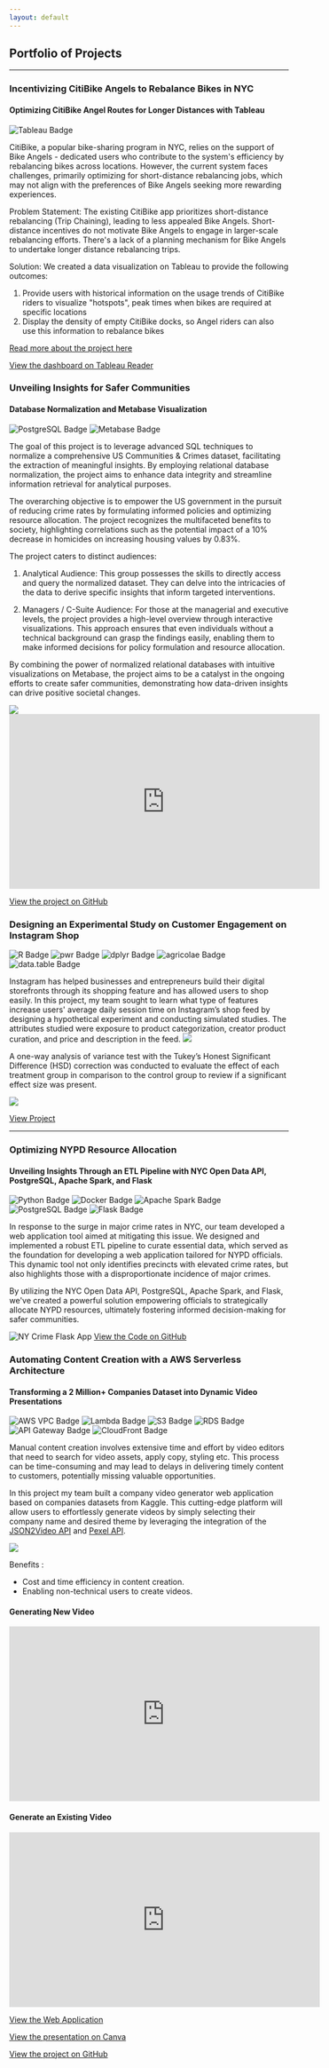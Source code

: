 ```yaml
---
layout: default
---
```


## Portfolio of Projects
---
### Incentivizing CitiBike Angels to Rebalance Bikes in NYC
#### Optimizing CitiBike Angel Routes for Longer Distances with Tableau
![Tableau Badge](https://img.shields.io/badge/-Tableau-336791?logo=Tableau&logoColor=white)

CitiBike, a popular bike-sharing program in NYC, relies on the support of Bike Angels - dedicated users who contribute to the system's efficiency by rebalancing bikes across locations. However, the current system faces challenges, primarily optimizing for short-distance rebalancing jobs, which may not align with the preferences of Bike Angels seeking more rewarding experiences.

Problem Statement:
The existing CitiBike app prioritizes short-distance rebalancing (Trip Chaining), leading to less appealed Bike Angels.
Short-distance incentives do not motivate Bike Angels to engage in larger-scale rebalancing efforts.
There's a lack of a planning mechanism for Bike Angels to undertake longer distance rebalancing trips.

Solution:
We created a data visualization on Tableau to provide the following outcomes:
1. Provide users with historical information on the usage trends of CitiBike riders to visualize "hotspots", peak times when bikes are required at specific locations
2. Display the density of empty CitiBike docks, so Angel riders can also use this information to rebalance bikes

[Read more about the project here](pdf/Citibike_AngelMapper.pdf)

[View the dashboard on Tableau Reader](files/citibike_angels.twbx)

### Unveiling Insights for Safer Communities
#### Database Normalization and Metabase Visualization 
![PostgreSQL Badge](https://img.shields.io/badge/-PostgreSQL-336791?logo=postgresql&logoColor=white) ![Metabase Badge](https://img.shields.io/badge/-Metabase-336791?logo=metabase&logoColor=white)

The goal of this project is to leverage advanced SQL techniques to normalize a comprehensive US Communities & Crimes dataset, facilitating the extraction of meaningful insights. By employing relational database normalization, the project aims to enhance data integrity and streamline information retrieval for analytical purposes.

The overarching objective is to empower the US government in the pursuit of reducing crime rates by formulating informed policies and optimizing resource allocation. The project recognizes the multifaceted benefits to society, highlighting correlations such as the potential impact of a 10% decrease in homicides on increasing housing values by 0.83%.

The project caters to distinct audiences:

1. Analytical Audience: This group possesses the skills to directly access and query the normalized dataset. They can delve into the intricacies of the data to derive specific insights that inform targeted interventions.

2. Managers / C-Suite Audience: For those at the managerial and executive levels, the project provides a high-level overview through interactive visualizations. This approach ensures that even individuals without a technical background can grasp the findings easily, enabling them to make informed decisions for policy formulation and resource allocation.

By combining the power of normalized relational databases with intuitive visualizations on Metabase, the project aims to be a catalyst in the ongoing efforts to create safer communities, demonstrating how data-driven insights can drive positive societal changes.

<img src="images/crime_data_3NF.png"/>

<iframe width="560" height="315" src="https://www.youtube.com/embed/zQUjgzA4okA?si=JLHUbxQ4Zj-qtArx" frameborder="0" allowfullscreen></iframe>

[View the project on GitHub](https://github.com/joycemegumi/US-Communities-Crimes)


### Designing an Experimental Study on Customer Engagement on Instagram Shop
![R Badge](https://img.shields.io/badge/-R-276DC3?logo=r&logoColor=white) ![pwr Badge](https://img.shields.io/badge/-pwr-276DC3?logo=r&logoColor=white) ![dplyr Badge](https://img.shields.io/badge/-dplyr-276DC3?logo=r&logoColor=white) ![agricolae Badge](https://img.shields.io/badge/-agricolae-276DC3?logo=r&logoColor=white) ![data.table Badge](https://img.shields.io/badge/-data.table-276DC3?logo=r&logoColor=white) 

Instagram has helped businesses and entrepreneurs build their digital storefronts through its shopping feature and has allowed users to shop easily. In this project, my team sought to learn what type of features increase users' average daily session time on Instagram’s shop feed by designing a hypothetical experiment and conducting simulated studies. The attributes studied were exposure to product categorization, creator product curation, and price and description in the feed. 
<img src="images/treatments.jpeg"/>

A one-way analysis of variance test with the Tukey’s Honest Significant Difference (HSD) correction was conducted to evaluate the effect of each treatment group in comparison to the control group to review if a significant effect size was present.

<img src="images/simulations results.png"/>

[View Project](https://joycemegumi.github.io/research-design-project)

---
### Optimizing NYPD Resource Allocation
#### Unveiling Insights Through an ETL Pipeline with NYC Open Data API, PostgreSQL, Apache Spark, and Flask
![Python Badge](https://img.shields.io/badge/-Python-3776AB?logo=python&logoColor=white) ![Docker Badge](https://img.shields.io/badge/-Docker-2496ED?logo=docker&logoColor=white) ![Apache Spark Badge](https://img.shields.io/badge/-Apache%20Spark-E25A1C?logo=apache-spark&logoColor=white) ![PostgreSQL Badge](https://img.shields.io/badge/-PostgreSQL-336791?logo=postgresql&logoColor=white) ![Flask Badge](https://img.shields.io/badge/-Flask-000000?logo=flask&logoColor=white)

In response to the surge in major crime rates in NYC, our team developed a web application tool aimed at mitigating this issue. We designed and implemented a robust ETL pipeline to curate essential data, which served as the foundation for developing a web application tailored for NYPD officials. This dynamic tool not only identifies precincts with elevated crime rates, but also highlights those with a disproportionate incidence of major crimes. 

By utilizing the NYC Open Data API, PostgreSQL, Apache Spark, and Flask, we've created a powerful solution empowering officials to strategically allocate NYPD resources, ultimately fostering informed decision-making for safer communities.

![NY Crime Flask App](images/ny-crime-demo.gif)
[View the Code on GitHub](https://github.com/joycemegumi/Managing-Data-Project)

### Automating Content Creation with a AWS Serverless Architecture
#### Transforming a 2 Million+ Companies Dataset into Dynamic Video Presentations
![AWS VPC Badge](https://img.shields.io/badge/-VPC-232F3E?logo=amazon-aws&logoColor=white) ![Lambda Badge](https://img.shields.io/badge/-Lambda-FF9900?logo=amazon-aws&logoColor=white) ![S3 Badge](https://img.shields.io/badge/-S3-569A31?logo=amazon-aws&logoColor=white) ![RDS Badge](https://img.shields.io/badge/-RDS-FF7F50?logo=amazon-aws&logoColor=white) ![API Gateway Badge](https://img.shields.io/badge/-API%20Gateway-FF9900?logo=amazon-aws&logoColor=white) ![CloudFront Badge](https://img.shields.io/badge/-CloudFront-232F3E?logo=amazon-aws&logoColor=white)

Manual content creation involves extensive time and effort by video editors that need to search for video assets, apply copy, styling etc. This process can be time-consuming and may lead to delays in delivering timely content to customers, potentially missing valuable opportunities.

In this project my team built a company video generator web application based on companies datasets from Kaggle. This cutting-edge platform will allow users to effortlessly generate videos by simply selecting their company name and desired theme by leveraging the integration of the [JSON2Video API](https://json2video.com/) and [Pexel API](https://www.pexels.com/api/).

<img src="images/comapny-video-generator-architecture.jpeg"/>

Benefits :
* Cost and time efficiency in content creation.
* Enabling non-technical users to create videos.

#### Generating New Video

<iframe width="560" height="315" src="https://www.youtube.com/embed/qe13jgi8Dv4" frameborder="0" allowfullscreen></iframe>

#### Generate an Existing Video

<iframe width="560" height="315" src="https://www.youtube.com/embed/1GhVirfRe0Q" frameborder="0" allowfullscreen></iframe>

[View the Web Application](https://frontendcodegroup2.s3.amazonaws.com/videogenerator.html)

[View the presentation on Canva](https://www.canva.com/design/DAFr0hoDX14/3IRODlYJekxRvXHBT6kVJA/view?utm_content=DAFr0hoDX14&utm_campaign=designshare&utm_medium=link&utm_source=publishsharelink)

[View the project on GitHub](https://github.com/joycemegumi/Comapny-Video-Generator)